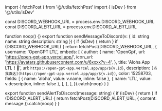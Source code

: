 import { fetchPost } from '@/utils/fetchPost'
import { isDev } from '@/utils/isDev'

const DISCORD_WEBHOOK_URL = process.env.DISCORD_WEBHOOK_URL
const DISCORD_ALERT_URL = process.env.DISCORD_ALERT_URL

function noop() {}
export function sendMessageToDiscord(v: {
id: string
name: string
description: string
}) {
if (isDev) {
return
}
if (DISCORD_WEBHOOK_URL) {
return fetchPost(DISCORD_WEBHOOK_URL, {
username: 'OpenGPT LTL',
embeds: [
{
author: {
name: 'OpenGpt',
url: 'https://open-gpt-app.vercel.app/',
icon_url: 'https://avatars.githubusercontent.com/u/6xxxx?v=4',
},
title: 'Aloha App LTL！🎉',
url: `https://open-gpt-app.vercel.app/app/${v.id}`,
description: `[点我直达](https://open-gpt-app.vercel.app/app/${v.id})`,
color: 15258703,
fields: [
{ name: 'aloha', value: v.name, inline: false },
{ name: 'LTL', value: v.description, inline: false },
],
},
],
}).catch(noop)
}
}

export function sendAlertToDiscord(message: string) {
if (isDev) {
return
}
if (DISCORD_ALERT_URL) {
return fetchPost(DISCORD_ALERT_URL, { content: message }).catch(noop)
}
}
